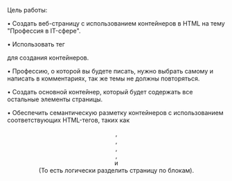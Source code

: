 Цель работы: 

•	Создать веб-страницу с использованием контейнеров в HTML на тему "Профессия в IT-сфере". 

•	Использовать тег <div> для создания контейнеров.

•	Профессию, о которой вы будете писать, нужно выбрать самому и написать в комментариях, так же темы не должны повторяться.

•	Создать основной контейнер, который будет содержать все остальные элементы страницы.

•	Обеспечить семантическую разметку контейнеров с использованием соответствующих HTML-тегов, таких как <header>, <main>, <nav>, <section>, <aside> и <footer>(То есть логически разделить страницу по блокам).
